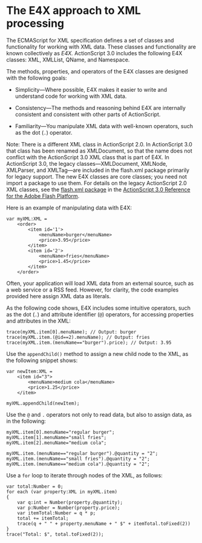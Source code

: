 # The E4X approach to XML processing

<div>

The ECMAScript for XML specification defines a set of classes and functionality
for working with XML data. These classes and functionality are known
collectively as _E4X._ ActionScript 3.0 includes the following E4X classes: XML,
XMLList, QName, and Namespace.

The methods, properties, and operators of the E4X classes are designed with the
following goals:

- Simplicity—Where possible, E4X makes it easier to write and understand code
  for working with XML data.

- Consistency—The methods and reasoning behind E4X are internally consistent and
  consistent with other parts of ActionScript.

- Familiarity—You manipulate XML data with well-known operators, such as the dot
  (`.`) operator.

<div>

Note: There is a different XML class in ActionScript 2.0. In ActionScript 3.0
that class has been renamed as XMLDocument, so that the name does not conflict
with the ActionScript 3.0 XML class that is part of E4X. In ActionScript 3.0,
the legacy classes—XMLDocument, XMLNode, XMLParser, and XMLTag—are included in
the flash.xml package primarily for legacy support. The new E4X classes are core
classes; you need not import a package to use them. For details on the legacy
ActionScript 2.0 XML classes, see the
[flash.xml package](https://help.adobe.com/en_US/FlashPlatform/reference/actionscript/3/flash/xml/package-detail.html)
in the
[ActionScript 3.0 Reference for the Adobe Flash Platform](https://help.adobe.com/en_US/FlashPlatform/reference/actionscript/3/index.html).

</div>

Here is an example of manipulating data with E4X:

    var myXML:XML =
        <order>
            <item id='1'>
                <menuName>burger</menuName>
                <price>3.95</price>
            </item>
            <item id='2'>
                <menuName>fries</menuName>
                <price>1.45</price>
            </item>
        </order>

Often, your application will load XML data from an external source, such as a
web service or a RSS feed. However, for clarity, the code examples provided here
assign XML data as literals.

As the following code shows, E4X includes some intuitive operators, such as the
dot (`.`) and attribute identifier (`@`) operators, for accessing properties and
attributes in the XML:

    trace(myXML.item[0].menuName); // Output: burger
    trace(myXML.item.(@id==2).menuName); // Output: fries
    trace(myXML.item.(menuName=="burger").price); // Output: 3.95

Use the `appendChild()` method to assign a new child node to the XML, as the
following snippet shows:

    var newItem:XML =
        <item id="3">
            <menuName>medium cola</menuName>
            <price>1.25</price>
        </item>

    myXML.appendChild(newItem);

Use the `@` and `.` operators not only to read data, but also to assign data, as
in the following:

    myXML.item[0].menuName="regular burger";
    myXML.item[1].menuName="small fries";
    myXML.item[2].menuName="medium cola";

    myXML.item.(menuName=="regular burger").@quantity = "2";
    myXML.item.(menuName=="small fries").@quantity = "2";
    myXML.item.(menuName=="medium cola").@quantity = "2";

Use a `for` loop to iterate through nodes of the XML, as follows:

    var total:Number = 0;
    for each (var property:XML in myXML.item)
    {
        var q:int = Number(property.@quantity);
        var p:Number = Number(property.price);
        var itemTotal:Number = q * p;
        total += itemTotal;
        trace(q + " " + property.menuName + " $" + itemTotal.toFixed(2))
    }
    trace("Total: $", total.toFixed(2));

</div>
